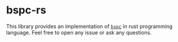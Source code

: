 # bspc-rs

This library provides an implementation of
[`bspc`](https://github.com/baskerville/bspwm) in rust programming language.
Feel free to open any issue or ask any questions.

